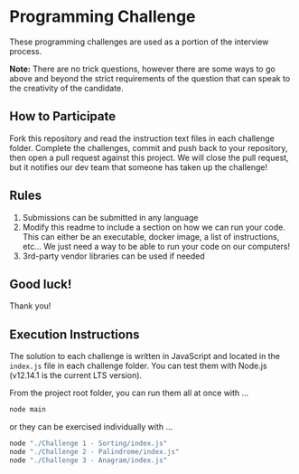 # Programming Challenge

These programming challenges are used as a portion of the interview process.

**Note:** There are no trick questions, however there are some ways to go above and beyond the strict requirements of the question that can speak to the creativity of the candidate.

## How to Participate

Fork this repository and read the instruction text files in each challenge folder. Complete the challenges, commit and push back to your repository, then open a pull request against this project. We will close the pull request, but it notifies our dev team that someone has taken up the challenge!

## Rules

1. Submissions can be submitted in any language
2. Modify this readme to include a section
   on how we can run your code. This can either be an executable, docker image, a list of instructions, etc... We just need a way to be able to run your code on our computers!
3. 3rd-party vendor libraries can be used if needed

## Good luck!

Thank you!

## Execution Instructions

The solution to each challenge is written in JavaScript and located in the `index.js` file in each challenge folder. You can test them with Node.js (v12.14.1 is the current LTS version).

From the project root folder, you can run them all at once with ...

```sh
node main
```

or they can be exercised individually with ...

```sh
node "./Challenge 1 - Sorting/index.js"
node "./Challenge 2 - Palindrome/index.js"
node "./Challenge 3 - Anagram/index.js"
```
